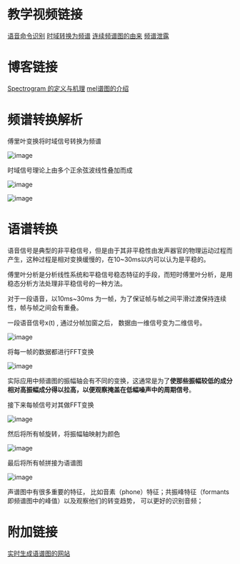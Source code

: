# 教学视频链接
[语音命令识别](https://www.bilibili.com/video/BV1x44y1Y7c8/?spm_id_from=333.337.search-card.all.click&vd_source=bd9b0c20658086a80ddce73476f5c881)
[时域转换为频谱](https://www.bilibili.com/video/BV13g4y1d76Z/?spm_id_from=333.788&vd_source=bd9b0c20658086a80ddce73476f5c881)
[连续频谱图的由来](https://www.bilibili.com/video/BV1jm411X7kg/?spm_id_from=333.788&vd_source=bd9b0c20658086a80ddce73476f5c881)
[频谱泄露](https://blog.csdn.net/zhaomengszu/article/details/72627750)

# 博客链接
[Spectrogram 的定义与机理](https://blog.csdn.net/chumingqian/article/details/123019808)
[mel谱图的介绍](https://medium.com/analytics-vidhya/understanding-the-mel-spectrogram-fca2afa2ce53)

# 频谱转换解析

傅里叶变换将时域信号转换为频谱

![image](https://github.com/Heterogeneity/Notes/assets/102458836/a87122c4-fa02-42ee-abc4-8e940ae5f82c)

时域信号理论上由多个正余弦波线性叠加而成

![image](https://github.com/Heterogeneity/Notes/assets/102458836/2b31549a-76b1-4a8d-abf1-4ec438d374a3)

![image](https://github.com/Heterogeneity/Notes/assets/102458836/450d3037-1cc3-4193-8a21-751af2aba903)

# 语谱转换

语音信号是典型的非平稳信号，但是由于其非平稳性由发声器官的物理运动过程而产生，这种过程是相对变换缓慢的，在10~30ms以内可以认为是平稳的。

傅里叶分析是分析线性系统和平稳信号稳态特征的手段，而短时傅里叶分析，是用稳态分析方法处理非平稳信号的一种方法。

对于一段语音，以10ms~30ms 为一帧，为了保证帧与帧之间平滑过渡保持连续性，帧与帧之间会有重叠。

一段语音信号x(t) , 通过分帧加窗之后， 数据由一维信号变为二维信号。

![image](https://github.com/Heterogeneity/Notes/assets/102458836/b4f03964-084c-41f1-af5b-e7fe07da6259)

将每一帧的数据都进行FFT变换

![image](https://github.com/Heterogeneity/Notes/assets/102458836/c4e2f02a-1582-4a0d-9217-113a1935f065)

实际应用中频谱图的振幅轴会有不同的变换，这通常是为了**使那些振幅较低的成分相对高振幅成分得以拉高，以便观察掩盖在低幅噪声中的周期信号**。

接下来每帧信号对其做FFT变换

![image](https://github.com/Heterogeneity/Notes/assets/102458836/bc22208d-4b03-4680-b9d1-61ab0add860f)

然后将所有帧旋转，将振幅轴映射为颜色

![image](https://github.com/Heterogeneity/Notes/assets/102458836/fee0c322-6d59-48d4-90d0-54e8857f81ad)

最后将所有帧拼接为语谱图

![image](https://github.com/Heterogeneity/Notes/assets/102458836/4b6f7cc3-76ae-42b2-b385-7224226660df)

声谱图中有很多重要的特征， 比如音素（phone）特征；共振峰特征（formants 即频谱图中的峰值）以及观察他们的转变趋势， 可以更好的识别音频；

# 附加链接
[实时生成语谱图的网站](https://musiclab.chromeexperiments.com/spectrogram/)



